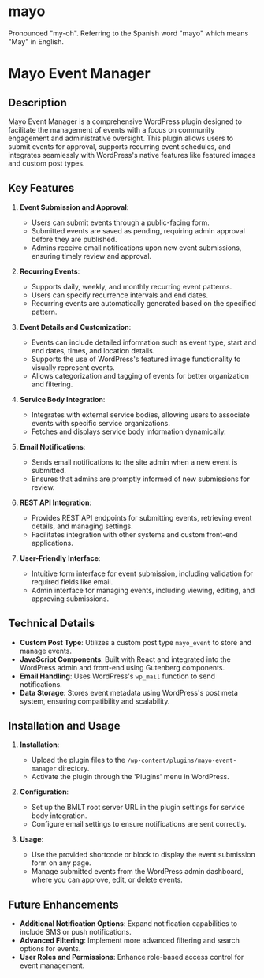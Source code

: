 #  mayo

Pronounced "my-oh".  Referring to the Spanish word "mayo" which means "May" in English.

# Mayo Event Manager

## Description

Mayo Event Manager is a comprehensive WordPress plugin designed to facilitate the management of events with a focus on community engagement and administrative oversight. This plugin allows users to submit events for approval, supports recurring event schedules, and integrates seamlessly with WordPress's native features like featured images and custom post types.

## Key Features

1. **Event Submission and Approval**:
   - Users can submit events through a public-facing form.
   - Submitted events are saved as pending, requiring admin approval before they are published.
   - Admins receive email notifications upon new event submissions, ensuring timely review and approval.

2. **Recurring Events**:
   - Supports daily, weekly, and monthly recurring event patterns.
   - Users can specify recurrence intervals and end dates.
   - Recurring events are automatically generated based on the specified pattern.

3. **Event Details and Customization**:
   - Events can include detailed information such as event type, start and end dates, times, and location details.
   - Supports the use of WordPress's featured image functionality to visually represent events.
   - Allows categorization and tagging of events for better organization and filtering.

4. **Service Body Integration**:
   - Integrates with external service bodies, allowing users to associate events with specific service organizations.
   - Fetches and displays service body information dynamically.

5. **Email Notifications**:
   - Sends email notifications to the site admin when a new event is submitted.
   - Ensures that admins are promptly informed of new submissions for review.

6. **REST API Integration**:
   - Provides REST API endpoints for submitting events, retrieving event details, and managing settings.
   - Facilitates integration with other systems and custom front-end applications.

7. **User-Friendly Interface**:
   - Intuitive form interface for event submission, including validation for required fields like email.
   - Admin interface for managing events, including viewing, editing, and approving submissions.

## Technical Details

- **Custom Post Type**: Utilizes a custom post type `mayo_event` to store and manage events.
- **JavaScript Components**: Built with React and integrated into the WordPress admin and front-end using Gutenberg components.
- **Email Handling**: Uses WordPress's `wp_mail` function to send notifications.
- **Data Storage**: Stores event metadata using WordPress's post meta system, ensuring compatibility and scalability.

## Installation and Usage

1. **Installation**:
   - Upload the plugin files to the `/wp-content/plugins/mayo-event-manager` directory.
   - Activate the plugin through the 'Plugins' menu in WordPress.

2. **Configuration**:
   - Set up the BMLT root server URL in the plugin settings for service body integration.
   - Configure email settings to ensure notifications are sent correctly.

3. **Usage**:
   - Use the provided shortcode or block to display the event submission form on any page.
   - Manage submitted events from the WordPress admin dashboard, where you can approve, edit, or delete events.

## Future Enhancements

- **Additional Notification Options**: Expand notification capabilities to include SMS or push notifications.
- **Advanced Filtering**: Implement more advanced filtering and search options for events.
- **User Roles and Permissions**: Enhance role-based access control for event management.
